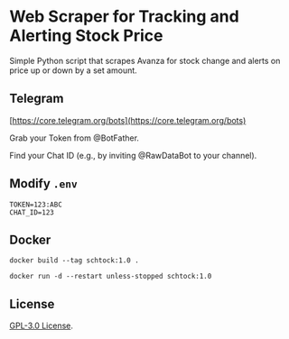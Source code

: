 # Web Scraper for Tracking and Alerting Stock Price
Simple Python script that scrapes Avanza for stock change and alerts on price up or down by a set amount.

## Telegram
[https://core.telegram.org/bots](https://core.telegram.org/bots)

Grab your Token from @BotFather.

Find your Chat ID (e.g., by inviting @RawDataBot to your channel).

## Modify `.env`
```
TOKEN=123:ABC
CHAT_ID=123
```

## Docker
`docker build --tag schtock:1.0 .`

`docker run -d --restart unless-stopped schtock:1.0`

## License
[GPL-3.0 License](https://github.com/badsko/schtock/blob/master/LICENSE).

